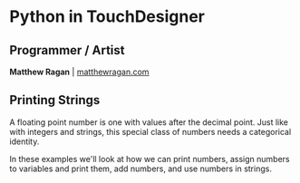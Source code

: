# Python in TouchDesigner #

## Programmer / Artist ##

**Matthew Ragan** | [ matthewragan.com](http://matthewragan.com)  

## Printing Strings ##

A floating point number is one with values after the decimal point. Just like with integers and strings, this special class of numbers needs a categorical identity. 

In these examples we'll look at how we can print numbers, assign numbers to variables and print them, add numbers, and use numbers in strings.